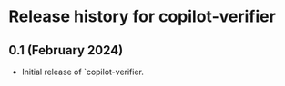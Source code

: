 # Release history for copilot-verifier

## 0.1 (February 2024)

* Initial release of `copilot-verifier.
